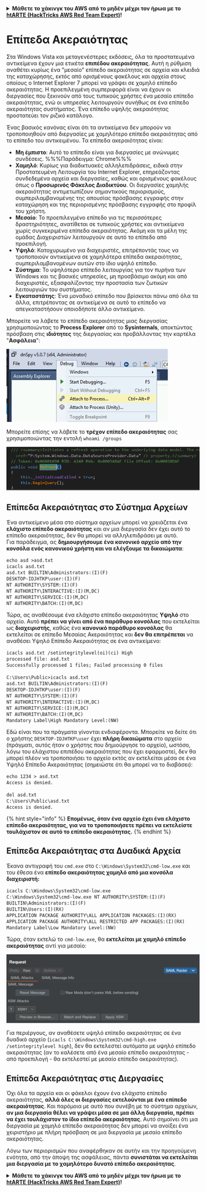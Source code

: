 <details>

<summary><strong>Μάθετε το χάκινγκ του AWS από το μηδέν μέχρι τον ήρωα με το</strong> <a href="https://training.hacktricks.xyz/courses/arte"><strong>htARTE (HackTricks AWS Red Team Expert)</strong></a><strong>!</strong></summary>

Άλλοι τρόποι για να υποστηρίξετε το HackTricks:

* Εάν θέλετε να δείτε την **εταιρεία σας να διαφημίζεται στο HackTricks** ή να **κατεβάσετε το HackTricks σε μορφή PDF** ελέγξτε τα [**ΣΧΕΔΙΑ ΣΥΝΔΡΟΜΗΣ**](https://github.com/sponsors/carlospolop)!
* Αποκτήστε το [**επίσημο PEASS & HackTricks swag**](https://peass.creator-spring.com)
* Ανακαλύψτε [**The PEASS Family**](https://opensea.io/collection/the-peass-family), τη συλλογή μας από αποκλειστικά [**NFTs**](https://opensea.io/collection/the-peass-family)
* **Εγγραφείτε στη** 💬 [**ομάδα Discord**](https://discord.gg/hRep4RUj7f) ή στη [**ομάδα telegram**](https://t.me/peass) ή **ακολουθήστε** μας στο **Twitter** 🐦 [**@carlospolopm**](https://twitter.com/hacktricks_live)**.**
* **Μοιραστείτε τα χάκινγκ κόλπα σας υποβάλλοντας PRs στα** [**HackTricks**](https://github.com/carlospolop/hacktricks) και [**HackTricks Cloud**](https://github.com/carlospolop/hacktricks-cloud) αποθετήρια του github.

</details>


# Επίπεδα Ακεραιότητας

Στα Windows Vista και μεταγενέστερες εκδόσεις, όλα τα προστατευμένα αντικείμενα έχουν μια ετικέτα **επιπέδου ακεραιότητας**. Αυτή η ρύθμιση αναθέτει κυρίως ένα "μεσαίο" επίπεδο ακεραιότητας σε αρχεία και κλειδιά της καταχώρησης, εκτός από ορισμένους φακέλους και αρχεία στους οποίους ο Internet Explorer 7 μπορεί να γράψει σε χαμηλό επίπεδο ακεραιότητας. Η προεπιλεγμένη συμπεριφορά είναι να έχουν οι διεργασίες που ξεκινούν από τους τυπικούς χρήστες ένα μεσαίο επίπεδο ακεραιότητας, ενώ οι υπηρεσίες λειτουργούν συνήθως σε ένα επίπεδο ακεραιότητας συστήματος. Ένα επίπεδο υψηλής ακεραιότητας προστατεύει τον ριζικό κατάλογο.

Ένας βασικός κανόνας είναι ότι τα αντικείμενα δεν μπορούν να τροποποιηθούν από διεργασίες με χαμηλότερο επίπεδο ακεραιότητας από το επίπεδο του αντικειμένου. Τα επίπεδα ακεραιότητας είναι:

- **Μη έμπιστο**: Αυτό το επίπεδο είναι για διεργασίες με ανώνυμες συνδέσεις. %%%Παράδειγμα: Chrome%%%
- **Χαμηλό**: Κυρίως για διαδικτυακές αλληλεπιδράσεις, ειδικά στην Προστατευμένη Λειτουργία του Internet Explorer, επηρεάζοντας συνδεδεμένα αρχεία και διεργασίες, καθώς και ορισμένους φακέλους όπως ο **Προσωρινός Φάκελος Διαδικτύου**. Οι διεργασίες χαμηλής ακεραιότητας αντιμετωπίζουν σημαντικούς περιορισμούς, συμπεριλαμβανομένης της απουσίας πρόσβασης εγγραφής στην καταχώρηση και της περιορισμένης πρόσβασης εγγραφής στο προφίλ του χρήστη.
- **Μεσαίο**: Το προεπιλεγμένο επίπεδο για τις περισσότερες δραστηριότητες, ανατίθεται σε τυπικούς χρήστες και αντικείμενα χωρίς συγκεκριμένα επίπεδα ακεραιότητας. Ακόμη και τα μέλη της ομάδας Διαχειριστών λειτουργούν σε αυτό το επίπεδο από προεπιλογή.
- **Υψηλό**: Κατοχυρωμένο για διαχειριστές, επιτρέποντάς τους να τροποποιούν αντικείμενα σε χαμηλότερα επίπεδα ακεραιότητας, συμπεριλαμβανομένων αυτών στο ίδιο υψηλό επίπεδο.
- **Σύστημα**: Το υψηλότερο επίπεδο λειτουργίας για τον πυρήνα των Windows και τις βασικές υπηρεσίες, μη προσβάσιμο ακόμη και από διαχειριστές, εξασφαλίζοντας την προστασία των ζωτικών λειτουργιών του συστήματος.
- **Εγκαταστάτης**: Ένα μοναδικό επίπεδο που βρίσκεται πάνω από όλα τα άλλα, επιτρέποντας σε αντικείμενα σε αυτό το επίπεδο να απεγκαταστήσουν οποιοδήποτε άλλο αντικείμενο.

Μπορείτε να λάβετε το επίπεδο ακεραιότητας μιας διεργασίας χρησιμοποιώντας το **Process Explorer** από το **Sysinternals**, αποκτώντας πρόσβαση στις **ιδιότητες** της διεργασίας και προβάλλοντας την καρτέλα "**Ασφάλεια**":

![](<../../.gitbook/assets/image (318).png>)

Μπορείτε επίσης να λάβετε το **τρέχον επίπεδο ακεραιότητας** σας χρησιμοποιώντας την εντολή `whoami /groups`

![](<../../.gitbook/assets/image (319).png>)

## Επίπεδα Ακεραιότητας στο Σύστημα Αρχείων

Ένα αντικείμενο μέσα στο σύστημα αρχείων μπορεί να χρειάζεται ένα **ελάχιστο επίπεδο ακεραιότητας** και αν μια διεργασία δεν έχει αυτό το επίπεδο ακεραιότητας, δεν θα μπορεί να αλληλεπιδράσει με αυτό.\
Για παράδειγμα, ας **δημιουργήσουμε ένα κανονικό αρχείο από την κονσόλα ενός κανονικού χρήστη και να ελέγξουμε τα δικαιώματα**:
```
echo asd >asd.txt
icacls asd.txt
asd.txt BUILTIN\Administrators:(I)(F)
DESKTOP-IDJHTKP\user:(I)(F)
NT AUTHORITY\SYSTEM:(I)(F)
NT AUTHORITY\INTERACTIVE:(I)(M,DC)
NT AUTHORITY\SERVICE:(I)(M,DC)
NT AUTHORITY\BATCH:(I)(M,DC)
```
Τώρα, ας αναθέσουμε ένα ελάχιστο επίπεδο ακεραιότητας **Υψηλό** στο αρχείο. Αυτό **πρέπει να γίνει από ένα παράθυρο κονσόλας** που εκτελείται ως **διαχειριστής**, καθώς ένα **κανονικό παράθυρο κονσόλας** θα εκτελείται σε επίπεδο Μεσαίας Ακεραιότητας και **δεν θα επιτρέπεται** να αναθέσει Υψηλό Επίπεδο Ακεραιότητας σε ένα αντικείμενο:
```
icacls asd.txt /setintegritylevel(oi)(ci) High
processed file: asd.txt
Successfully processed 1 files; Failed processing 0 files

C:\Users\Public>icacls asd.txt
asd.txt BUILTIN\Administrators:(I)(F)
DESKTOP-IDJHTKP\user:(I)(F)
NT AUTHORITY\SYSTEM:(I)(F)
NT AUTHORITY\INTERACTIVE:(I)(M,DC)
NT AUTHORITY\SERVICE:(I)(M,DC)
NT AUTHORITY\BATCH:(I)(M,DC)
Mandatory Label\High Mandatory Level:(NW)
```
Εδώ είναι που τα πράγματα γίνονται ενδιαφέροντα. Μπορείτε να δείτε ότι ο χρήστης `DESKTOP-IDJHTKP\user` έχει **πλήρη δικαιώματα** στο αρχείο (πράγματι, αυτός ήταν ο χρήστης που δημιούργησε το αρχείο), ωστόσο, λόγω του ελάχιστου επιπέδου ακεραιότητας που έχει εφαρμοστεί, δεν θα μπορεί πλέον να τροποποιήσει το αρχείο εκτός αν εκτελείται μέσα σε ένα Υψηλό Επίπεδο Ακεραιότητας (σημειώστε ότι θα μπορεί να το διαβάσει):
```
echo 1234 > asd.txt
Access is denied.

del asd.txt
C:\Users\Public\asd.txt
Access is denied.
```
{% hint style="info" %}
**Επομένως, όταν ένα αρχείο έχει ένα ελάχιστο επίπεδο ακεραιότητας, για να το τροποποιήσετε πρέπει να εκτελείστε τουλάχιστον σε αυτό το επίπεδο ακεραιότητας.**
{% endhint %}

## Επίπεδα Ακεραιότητας στα Δυαδικά Αρχεία

Έκανα αντιγραφή του `cmd.exe` στο `C:\Windows\System32\cmd-low.exe` και του έθεσα ένα **επίπεδο ακεραιότητας χαμηλό από μια κονσόλα διαχειριστή:**
```
icacls C:\Windows\System32\cmd-low.exe
C:\Windows\System32\cmd-low.exe NT AUTHORITY\SYSTEM:(I)(F)
BUILTIN\Administrators:(I)(F)
BUILTIN\Users:(I)(RX)
APPLICATION PACKAGE AUTHORITY\ALL APPLICATION PACKAGES:(I)(RX)
APPLICATION PACKAGE AUTHORITY\ALL RESTRICTED APP PACKAGES:(I)(RX)
Mandatory Label\Low Mandatory Level:(NW)
```
Τώρα, όταν εκτελώ το `cmd-low.exe`, θα **εκτελείται με χαμηλό επίπεδο ακεραιότητας** αντί για μεσαίο:

![](<../../.gitbook/assets/image (320).png>)

Για περιέργους, αν αναθέσετε υψηλό επίπεδο ακεραιότητας σε ένα δυαδικό αρχείο (`icacls C:\Windows\System32\cmd-high.exe /setintegritylevel high`), δεν θα εκτελεστεί αυτόματα με υψηλό επίπεδο ακεραιότητας (αν το καλέσετε από ένα μεσαίο επίπεδο ακεραιότητας - από προεπιλογή - θα εκτελεστεί με μεσαίο επίπεδο ακεραιότητας).

## Επίπεδα Ακεραιότητας στις Διεργασίες

Όχι όλα τα αρχεία και οι φάκελοι έχουν ένα ελάχιστο επίπεδο ακεραιότητας, **αλλά όλες οι διεργασίες εκτελούνται με ένα επίπεδο ακεραιότητας**. Και παρόμοια με αυτό που συνέβη με το σύστημα αρχείων, **αν μια διεργασία θέλει να γράψει μέσα σε μια άλλη διεργασία, πρέπει να έχει τουλάχιστον το ίδιο επίπεδο ακεραιότητας**. Αυτό σημαίνει ότι μια διεργασία με χαμηλό επίπεδο ακεραιότητας δεν μπορεί να ανοίξει ένα χειριστήριο με πλήρη πρόσβαση σε μια διεργασία με μεσαίο επίπεδο ακεραιότητας.

Λόγω των περιορισμών που αναφέρθηκαν σε αυτήν και την προηγούμενη ενότητα, από την άποψη της ασφάλειας, πάντα **συνιστάται να εκτελείται μια διεργασία με το χαμηλότερο δυνατό επίπεδο ακεραιότητας**.


<details>

<summary><strong>Μάθετε το χάκινγκ του AWS από το μηδέν μέχρι τον ήρωα με το</strong> <a href="https://training.hacktricks.xyz/courses/arte"><strong>htARTE (HackTricks AWS Red Team Expert)</strong></a><strong>!</strong></summary>

Άλλοι τρόποι για να υποστηρίξετε το HackTricks:

* Αν θέλετε να δείτε την **εταιρεία σας να διαφημίζεται στο HackTricks** ή να **κατεβάσετε το HackTricks σε μορφή PDF** ελέγξτε τα [**ΣΧΕΔΙΑ ΣΥΝΔΡΟΜΗΣ**](https://github.com/sponsors/carlospolop)!
* Αποκτήστε το [**επίσημο PEASS & HackTricks swag**](https://peass.creator-spring.com)
* Ανακαλύψτε [**The PEASS Family**](https://opensea.io/collection/the-peass-family), τη συλλογή μας από αποκλειστικά [**NFTs**](https://opensea.io/collection/the-peass-family)
* **Εγγραφείτε στη** 💬 [**ομάδα Discord**](https://discord.gg/hRep4RUj7f) ή στη [**ομάδα telegram**](https://t.me/peass) ή **ακολουθήστε** μας στο **Twitter** 🐦 [**@carlospolopm**](https://twitter.com/hacktricks_live)**.**
* **Μοιραστείτε τα χάκινγκ τρικς σας υποβάλλοντας PRs στα** [**HackTricks**](https://github.com/carlospolop/hacktricks) και [**HackTricks Cloud**](https://github.com/carlospolop/hacktricks-cloud) αποθετήρια του github.

</details>
